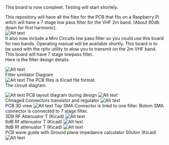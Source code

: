 This board is now compleet. Testing will start shortely.

This repository will have all the files for the PCB that fits on a Raspberry Pi witch will have a 7 stage low pass filter for the VHF 2m band. (About 60db down for first harmonic).<br>
![Alt text](FM_Repeater_1.jpg?raw=true "Block diagram")<br>
It also now include a Mini Circuits low pass filter so you could use this board for two bands.
Operating manual will be available shortly.
This board is to be used with the rpitx utility to alow you to transmit on the 2m VHF band.
This board will have 7 stage lowpass filter.<br>
Here is the filter design details.<br>

![Alt text](7_stage_2m_filter_1.png?raw=true "Filter diagram")<br>
Filter similator Diagram<br>
![Alt text](7_stage_2m_filter_2.png?raw=true "Filter diagram")
The PCB files is Kicad file format.<br>
The circuit diagram.<br>

![Alt text](Raspberry_Pi_dual_filter_Diagram.png?raw=true "Raspberry Pi hat Circuit diagram")
PCB layout diagram during design
![Alt text](Bacar_PCB_2.png?raw=true "PCB diagram")
<br>
Chnaged Connectors transistor and regulator
![Alt text](Bacar_PCB_3.png?raw=true "PCB diagram")
<br>
PCB 3D view
![Alt text](Raspberry_Pi_Tx_2m_dual_filter.png?raw=true "PCB 3D Layout")
Top SMA Connector is linkd to one filter.
Botom SMA connector is connected to 7 stage filter.
<br>
3DB RF Attenuator T (Kicad)
![Alt text](3db_Rf_attenuator.png?raw=true "3db rf Attenuator")
<br>
6dB Rf attenuator T (Kicad)
![Alt text](6db_RF_Attenuator.png?raw=true "6db rf Attenuator")
<br>
9dB Rf attenuator T (Kicad)
![Alt text](9db_RF_Attenuator.png?raw=true "6db rf Attenuator")
<br>
PCB wave guide with Ground plane impedance calculator 50ohm (Kicad)
![Alt text](PCB_wave_guide_with_Ground_plane.png?raw=true "9db rf Attenuator")
<br>
